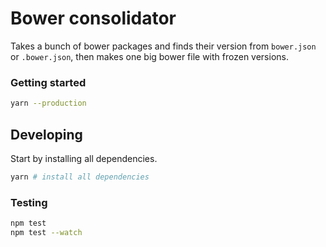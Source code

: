 # Bower consolidator
Takes a bunch of bower packages and finds their version from `bower.json` or `.bower.json`, then makes one big bower file with frozen versions.

### Getting started
```bash
yarn --production
```

## Developing
Start by installing all dependencies.
```bash
yarn # install all dependencies
```

### Testing
```bash
npm test
npm test --watch
```

